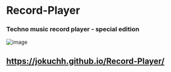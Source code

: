 # Record-Player
### Techno music record player - special edition
![image](https://user-images.githubusercontent.com/92337987/214822039-ec923cad-ad2d-4685-8544-3426b4a93ae9.png)

 ## https://jokuchh.github.io/Record-Player/
